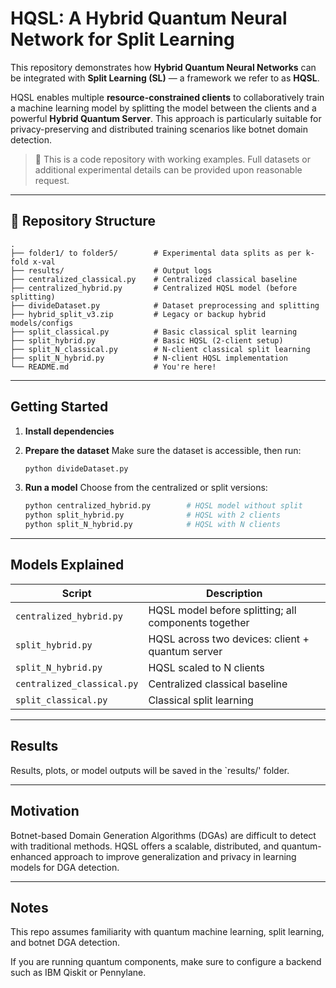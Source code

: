 # HQSL: A Hybrid Quantum Neural Network for Split Learning

This repository demonstrates how **Hybrid Quantum Neural Networks** can be integrated with **Split Learning (SL)** — a framework we refer to as **HQSL**.

HQSL enables multiple **resource-constrained clients** to collaboratively train a machine learning model by splitting the model between the clients and a powerful **Hybrid Quantum Server**. This approach is particularly suitable for privacy-preserving and distributed training scenarios like botnet domain detection.

> 📂 This is a code repository with working examples. Full datasets or additional experimental details can be provided upon reasonable request.

---

## 📁 Repository Structure

```
.
├── folder1/ to folder5/        # Experimental data splits as per k-fold x-val
├── results/                    # Output logs
├── centralized_classical.py    # Centralized classical baseline
├── centralized_hybrid.py       # Centralized HQSL model (before splitting)
├── divideDataset.py            # Dataset preprocessing and splitting
├── hybrid_split_v3.zip         # Legacy or backup hybrid models/configs
├── split_classical.py          # Basic classical split learning
├── split_hybrid.py             # Basic HQSL (2-client setup)
├── split_N_classical.py        # N-client classical split learning
├── split_N_hybrid.py           # N-client HQSL implementation
└── README.md                   # You're here!
```

---

## Getting Started

1. **Install dependencies**

2. **Prepare the dataset**
   Make sure the dataset is accessible, then run:
   ```bash
   python divideDataset.py
   ```

3. **Run a model**
   Choose from the centralized or split versions:
   ```bash
   python centralized_hybrid.py        # HQSL model without split
   python split_hybrid.py              # HQSL with 2 clients
   python split_N_hybrid.py            # HQSL with N clients
   ```

---

## Models Explained

| Script                    | Description                                        |
|--------------------------|----------------------------------------------------|
| `centralized_hybrid.py`  | HQSL model before splitting; all components together |
| `split_hybrid.py`        | HQSL across two devices: client + quantum server   |
| `split_N_hybrid.py`      | HQSL scaled to N clients                           |
| `centralized_classical.py` | Centralized classical baseline                   |
| `split_classical.py`     | Classical split learning                           |


---


## Results

Results, plots, or model outputs will be saved in the `results/' folder.

---

## Motivation

Botnet-based Domain Generation Algorithms (DGAs) are difficult to detect with traditional methods. HQSL offers a scalable, distributed, and quantum-enhanced approach to improve generalization and privacy in learning models for DGA detection.

---
## Notes

This repo assumes familiarity with quantum machine learning, split learning, and botnet DGA detection.

If you are running quantum components, make sure to configure a backend such as IBM Qiskit or Pennylane.

